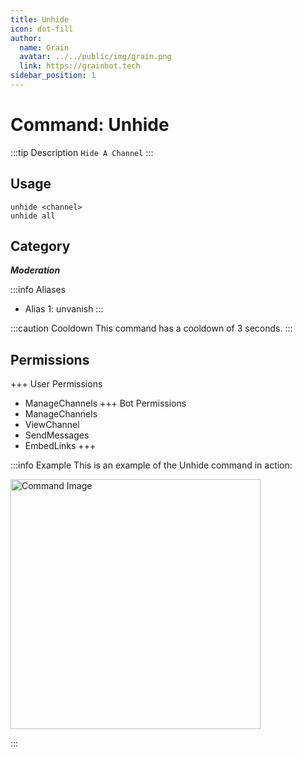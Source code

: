 ```yaml
---
title: Unhide
icon: dot-fill
author:
  name: Grain
  avatar: ../../public/img/grain.png
  link: https://grainbot.tech
sidebar_position: 1
---
```



# Command: Unhide

:::tip Description
`Hide A Channel`
:::

## Usage

```
unhide <channel>
unhide all
```

## Category

_**Moderation**_

:::info Aliases
- Alias 1: unvanish
:::

:::caution Cooldown
This command has a cooldown of 3 seconds.
:::

## Permissions

+++ User Permissions
- ManageChannels
+++ Bot Permissions
- ManageChannels
- ViewChannel
- SendMessages
- EmbedLinks
+++

:::info Example
This is an example of the Unhide command in action:

<img src="https://media.discordapp.net/attachments/1058055387452014614/1192006306605838367/image.png?ex=65a78161&is=65950c61&hm=d3672ff3d4e26facb7e7952e9a053e6ebb2883847747cd39ccac8b9d841a339b&=&format=webp&quality=lossless&width=458&height=196" alt="Command Image" width="400"/>

:::
